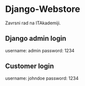 # Django-Webstore
Zavrsni rad na ITAkademiji.

## Django admin login
username: admin
password: 1234

## Customer login
username: johndoe
password: 1234
